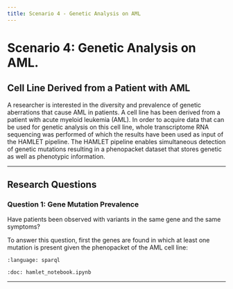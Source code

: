 ```yaml
---
title: Scenario 4 - Genetic Analysis on AML
---
```


# Scenario 4: Genetic Analysis on AML.

## Cell Line Derived from a Patient with AML

A researcher is interested in the diversity and prevalence of genetic aberrations that cause AML in patients. A cell line has been derived from a patient with acute myeloid leukemia (AML). In order to acquire data that can be used for genetic analysis on this cell line, whole transcriptome RNA sequencing was performed of which the results have been used as input of the HAMLET pipeline. The HAMLET pipeline enables simultaneous detection of genetic mutations resulting in a phenopacket dataset that stores genetic as well as phenotypic information.

---

## Research Questions

### Question 1: Gene Mutation Prevalence

Have patients been observed with variants in the same gene and the same symptoms?

To answer this question, first the genes are found in which at least one mutation is present given the phenopacket of the AML cell line:

```{literalinclude} SPARQL/scenario_4/question1_a.rq
:language: sparql
```

```{glue} scenario4_genes
:doc: hamlet_notebook.ipynb
```

---